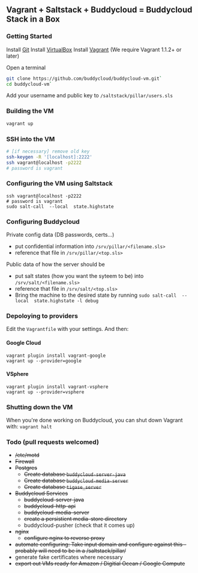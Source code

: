 ## Vagrant + Saltstack + Buddycloud = Buddycloud Stack in a Box

### Getting Started

Install [Git]([http://git-scm.com/downloads)
Install [VirtualBox](https://www.virtualbox.org/wiki/Downloads)
Install [Vagrant](http://www.vagrantup.com/) (We require Vagrant 1.1.2+ or later)

Open a terminal

```bash
git clone https://github.com/buddycloud/buddycloud-vm.git`
cd buddycloud-vm`
```

Add your username and public key to `/saltstack/pillar/users.sls`

### Building the VM

```bash
vagrant up
```

### SSH into the VM

```bash
# [if necessary] remove old key
ssh-keygen -R '[localhost]:2222'
ssh vagrant@localhost -p2222 
# password is vagrant
```

### Configuring the VM using Saltstack

```
ssh vagrant@localhost -p2222 
# password is vagrant
sudo salt-call  --local  state.highstate
```

### Configuring Buddycloud

Private config data (DB passwords, certs...) 
- put confidential information into `/srv/pillar/<filename.sls>`
- reference that file in `/srv/pillar/<top.sls>`

Public data of how the server should be
- put salt states (how you want the syteem to be) into `/srv/salt/<filename.sls>`
- reference that file in `/srv/salt/<top.sls>`
- Bring the machine to the desired state by running `sudo salt-call  --local  state.highstate -l debug`

### Depoloying to providers

Edit the `Vagrantfile` with your settings. And then:

#### Google Cloud
```
vagrant plugin install vagrant-google
vagrant up --provider=google
```

#### VSphere 
```
vagrant plugin install vagrant-vsphere
vagrant up --provider=vsphere
```

### Shutting down the VM

When you're done working on Buddycloud, you can shut down Vagrant with: `vagrant halt`

### Todo (pull requests welcomed)

- ~~/etc/motd~~
- ~~Firewall~~
- ~~Postgres~~
    - ~~Create database `buddycloud-server-java`~~
    - ~~Create database `buddycloud-media-server`~~
    - ~~Create database `tigase_server`~~
- ~~Buddycloud Services~~
    - ~~buddycloud-server-java~~
    - ~~buddycloud-http-api~~
    - ~~buddycloud-media-server~~
    - ~~create a persistient media-store directory~~
    - buddycloud-pusher (check that it comes up)
- ~~nginx~~
    - ~~configure nginx to reverse proxy~~
- ~~automate configuring: Take input domain and configure against this - probably will need to be in a /saltstack/pillar/<something>~~
- generate fake certificates where necessary
- ~~export out VMs ready for Amazon / Digitial Ocean / Google Compute~~
